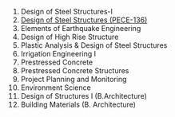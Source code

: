 1. Design of Steel Structures-I
2. [Design of Steel Structures (PECE-136)](Sessions.md)
3. Elements of Earthquake Engineering
4. Design of High Rise Structure
5. Plastic Analysis & Design of Steel Structures
6. Irrigation Engineering I
7. Prestressed Concrete
8. Prestressed Concrete Structures
9. Project Planning and Monitoring
10. Environment Science
11. Design of Structures I (B.Architecture)
12. Building Materials (B. Architecture)
